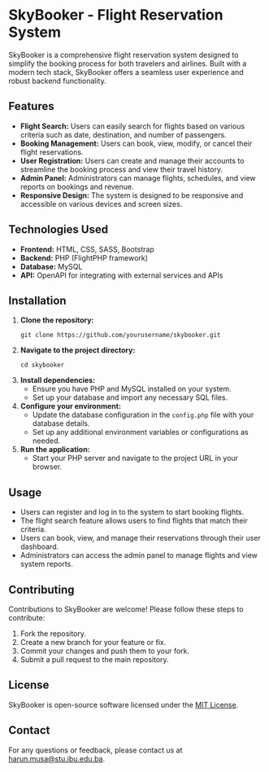 # SkyBooker - Flight Reservation System

SkyBooker is a comprehensive flight reservation system designed to simplify the booking process for both travelers and airlines. Built with a modern tech stack, SkyBooker offers a seamless user experience and robust backend functionality.

## Features

- **Flight Search:** Users can easily search for flights based on various criteria such as date, destination, and number of passengers.
- **Booking Management:** Users can book, view, modify, or cancel their flight reservations.
- **User Registration:** Users can create and manage their accounts to streamline the booking process and view their travel history.
- **Admin Panel:** Administrators can manage flights, schedules, and view reports on bookings and revenue.
- **Responsive Design:** The system is designed to be responsive and accessible on various devices and screen sizes.

## Technologies Used

- **Frontend:** HTML, CSS, SASS, Bootstrap
- **Backend:** PHP (FlightPHP framework)
- **Database:** MySQL
- **API:** OpenAPI for integrating with external services and APIs

## Installation

1. **Clone the repository:**
   ```
   git clone https://github.com/yourusername/skybooker.git
   ```
2. **Navigate to the project directory:**
   ```
   cd skybooker
   ```
3. **Install dependencies:**
   - Ensure you have PHP and MySQL installed on your system.
   - Set up your database and import any necessary SQL files.
4. **Configure your environment:**
   - Update the database configuration in the `config.php` file with your database details.
   - Set up any additional environment variables or configurations as needed.
5. **Run the application:**
   - Start your PHP server and navigate to the project URL in your browser.

## Usage

- Users can register and log in to the system to start booking flights.
- The flight search feature allows users to find flights that match their criteria.
- Users can book, view, and manage their reservations through their user dashboard.
- Administrators can access the admin panel to manage flights and view system reports.

## Contributing

Contributions to SkyBooker are welcome! Please follow these steps to contribute:

1. Fork the repository.
2. Create a new branch for your feature or fix.
3. Commit your changes and push them to your fork.
4. Submit a pull request to the main repository.

## License

SkyBooker is open-source software licensed under the [MIT License](LICENSE).

## Contact

For any questions or feedback, please contact us at [harun.musa@stu.ibu.edu.ba](mailto:harun.musa@stu.ibu.edu.ba).

